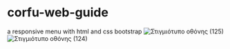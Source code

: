 # corfu-web-guide
a responsive menu with html and css bootstrap
![Στιγμιότυπο οθόνης (125)](https://github.com/billmazio/corfu-web-guide/assets/116730698/048fe1c7-6d23-4bd9-b192-3a9bb85ca93e)
![Στιγμιότυπο οθόνης (124)](https://github.com/billmazio/corfu-web-guide/assets/116730698/e5098eb8-bed2-4248-b553-3853f3e09c78)
